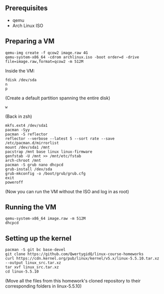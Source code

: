 ## Prerequisites
* qemu
* Arch Linux ISO

## Preparing a VM
```
qemu-img create -f qcow2 image.raw 4G
qemu-system-x86_64 -cdrom archlinux.iso -boot order=d -drive file=image.raw,format=qcow2 -m 512M
```

Inside the VM:
```
fdisk /dev/sda
n
p
```
(Create a default partition spanning the entire disk)
```
w
```

(Back in zsh)
```
mkfs.ext4 /dev/sda1
pacman -Syy
pacman -S reflector
reflector --verbose --latest 5 --sort rate --save /etc/pacman.d/mirrorlist
mount /dev/sda1 /mnt
pacstrap /mnt base linux linux-firmware
genfstab -U /mnt >> /mnt/etc/fstab
arch-chroot /mnt
pacman -S grub nano dhcpcd
grub-install /dev/sda
grub-mkconfig -o /boot/grub/grub.cfg
exit
poweroff
```

(Now you can run the VM without the ISO and log in as root)

## Running the VM
```
qemu-system-x86_64 image.raw -m 512M
dhcpcd
```

## Setting up the kernel
```
pacman -S git bc base-devel
git clone https://github.com/QwertygidQ/linux-course-homeworks
curl https://cdn.kernel.org/pub/linux/kernel/v5.x/linux-5.5.10.tar.xz --output linux_src.tar.xz
tar xvf linux_src.tar.xz
cd linux-5.5.10
```
(Move all the files from this homework's cloned repository to their corresponding folders in linux-5.5.10)
